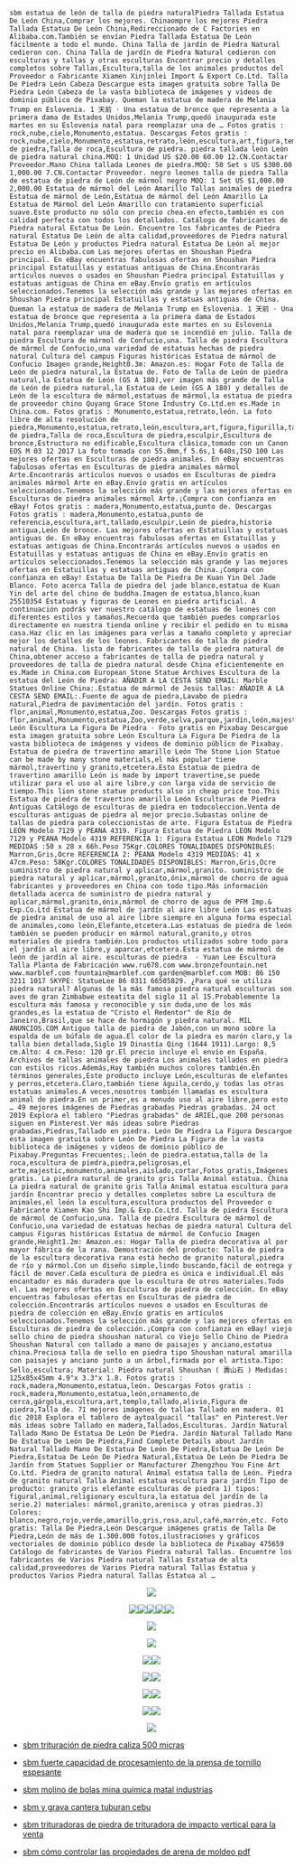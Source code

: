 
```
sbm estatua de león de talla de piedra naturalPiedra Tallada Estatua De León China,Comprar los mejores. Chinaompre los mejores Piedra Tallada Estatua De León China,Redireccionado de C Factories en Alibaba.com.También se envían Piedra Tallada Estatua De León fácilmente a todo el mundo. China Talla de jardín de Piedra Natural cedieron con. China Talla de jardín de Piedra Natural cedieron con esculturas y tallas y otras esculturas Encontrar precio y detalles completos sobre Tallas,Escultura,talla de los animales productos del Proveedor o Fabricante Xiamen Xinjinlei Import & Export Co.Ltd. Talla De Piedra León Cabeza Descargue esta imagen gratuita sobre Talla De Piedra León Cabeza de la vasta biblioteca de imágenes y videos de dominio público de Pixabay. Queman la estatua de madera de Melania Trump en Eslovenia. 1 天前 · Una estatua de bronce que representa a la primera dama de Estados Unidos,Melania Trump,quedó inaugurada este martes en su Eslovenia natal para reemplazar una de … Fotos gratis : rock,nube,cielo,Monumento,estatua. Descargas Fotos gratis : rock,nube,cielo,Monumento,estatua,retrato,león,escultura,art,figura,templo,Figura de piedra,Talla de roca,Escultura de piedra. piedra tallada león León de piedra natural china.MOQ: 1 Unidad US $20.00 60.00 12.CN.Contactar Proveedor.Mano China tallada Leones de piedra.MOQ: 50 Set s US $300.00 1,000.00 7.CN.Contactar Proveedor. negro leones talla de piedra Talla de estatua de piedra de León de mármol negro MOQ: 1 Set US $1,000.00 2,000.00 Estatua de mármol del León Amarillo Tallas animales de piedra Estatua de mármol de León,Estatua de mármol del León Amarillo La Estatua de Mármol del León Amarillo con tratamiento superficial suave.Este producto no sólo con precio chea.en efecto,también es con calidad perfecta con todos los detallados. Catálogo de fabricantes de Piedra natural Estatua De León. Encuentre los fabricantes de Piedra natural Estatua De León de alta calidad,proveedores de Piedra natural Estatua De León y productos Piedra natural Estatua De León al mejor precio en Alibaba.com Las mejores ofertas en Shoushan Piedra principal. En eBay encuentras fabulosas ofertas en Shoushan Piedra principal Estatuillas y estatuas antiguas de China.Encontrarás artículos nuevos o usados en Shoushan Piedra principal Estatuillas y estatuas antiguas de China en eBay.Envío gratis en artículos seleccionados.Tenemos la selección más grande y las mejores ofertas en Shoushan Piedra principal Estatuillas y estatuas antiguas de China. Queman la estatua de madera de Melania Trump en Eslovenia. 1 天前 · Una estatua de bronce que representa a la primera dama de Estados Unidos,Melania Trump,quedó inaugurada este martes en su Eslovenia natal para reemplazar una de madera que se incendió en julio. Talla de piedra Escultura de mármol de Confucio,una. Talla de piedra Escultura de mármol de Confucio,una variedad de estatuas hechas de piedra natural Cultura del campus Figuras históricas Estatua de mármol de Confucio Imagen grande,Height0.3m: Amazon.es: Hogar Foto de Talla de León de piedra natural,la Estatua de. Foto de Talla de León de piedra natural,la Estatua de León (GS A 180),ver imagen más grande de Talla de León de piedra natural,la Estatua de León (GS A 180) y detalles de León de la escultura de mármol,estatuas de mármol,la estatua de piedra de proveedor chino Quyang Grace Stone Industry Co.Ltd.en es.Made in China.com. Fotos gratis : Monumento,estatua,retrato,león. La foto libre de alta resolución de piedra,Monumento,estatua,retrato,león,escultura,art,figura,figurilla,tallado,Figura de piedra,Talla de roca,Escultura de piedra,esculpir,Escultura de bronce,Estructura no edificable,Escultura clásica,tomado con un Canon EOS M 03 12 2017 La foto tomada con 55.0mm,f 5.6s,1 640s,ISO 100 Las mejores ofertas en Esculturas de piedra animales. En eBay encuentras fabulosas ofertas en Esculturas de piedra animales mármol Arte.Encontrarás artículos nuevos o usados en Esculturas de piedra animales mármol Arte en eBay.Envío gratis en artículos seleccionados.Tenemos la selección más grande y las mejores ofertas en Esculturas de piedra animales mármol Arte.¡Compra con confianza en eBay! Fotos gratis : madera,Monumento,estatua,punto de. Descargas Fotos gratis : madera,Monumento,estatua,punto de referencia,escultura,art,tallado,esculpir,León de piedra,historia antigua,León de bronce. Las mejores ofertas en Estatuillas y estatuas antiguas de. En eBay encuentras fabulosas ofertas en Estatuillas y estatuas antiguas de China.Encontrarás artículos nuevos o usados en Estatuillas y estatuas antiguas de China en eBay.Envío gratis en artículos seleccionados.Tenemos la selección más grande y las mejores ofertas en Estatuillas y estatuas antiguas de China.¡Compra con confianza en eBay! Estatua De Talla De Piedra De Kuan Yin Del Jade Blanco. Foto acerca Talla de piedra del jade blanco,estatua de Kuan Yin del arte del chino de buddha.Imagen de estatua,blanco,kuan 25510354 Estatuas y figuras de Leones en piedra artificial. A continuación podrás ver nuestro catálogo de estatuas de leones con diferentes estilos y tamaños.Recuerda que también puedes comprarlos directamente en nuestra tienda online y recibir el pedido en tu misma casa.Haz clic en las imágenes para verlas a tamaño completo y apreciar mejor los detalles de los leones. Fabricantes de talla de piedra natural de China. lista de fabricantes de talla de piedra natural de China,obtener acceso a fabricantes de talla de piedra natural y proveedores de talla de piedra natural desde China eficientemente en es.Made in China.com European Stone Statue Archives Escultura de la estatua del León de Piedra: AÑADIR A LA CESTA SEND EMAIL: Marble Statues Online China:.Estatua de mármol de Jesús tallas: AÑADIR A LA CESTA SEND EMAIL:.Fuente de agua de piedra,Lavabo de piedra natural,Piedra de pavimentación del jardín. Fotos gratis : flor,animal,Monumento,estatua,Zoo. Descargas Fotos gratis : flor,animal,Monumento,estatua,Zoo,verde,selva,parque,jardín,león,majestuoso,escultura,gris,art,figura,tallado,Guardia. León Escultura La Figura De Piedra · Foto gratis en Pixabay Descargue esta imagen gratuita sobre León Escultura La Figura De Piedra de la vasta biblioteca de imágenes y videos de dominio público de Pixabay. Estatua de piedra de travertino amarillo León The Stone Lion Statue can be made by many stone materials,el más popular tiene mármol,travertino y granito,etcetera.Esto Estatua de piedra de travertino amarillo León is made by import travertine,se puede utilizar para el uso al aire libre,y con larga vida de servicio de tiempo.This lion stone statue products also in cheap price too.This Estatua de piedra de travertino amarillo León Esculturas de Piedra Antiguas Catálogo de esculturas de piedra en todocoleccion.Venta de esculturas antiguas de piedra al mejor precio.Subastas online de tallas de piedra para coleccionistas de arte. Figura Estatua de Piedra LEÓN Modelo 7129 y PEANA 4319. Figura Estatua de Piedra LEON Modelo 7129 y PEANA Modelo 4319 REFERENCIA 1: Figura Estatua LEON Modelo 7129 MEDIDAS :50 x 28 x 66h.Peso 75Kgr.COLORES TONALIDADES DISPONIBLES: Marron,Gris,Ocre REFERENCIA 2: PEANA Modelo 4319 MEDIDAS: 41 x 47cm.Peso: 58Kgr.COLORES TONALIDADES DISPONIBLES: Marron,Gris,Ocre suministro de piedra natural y aplicar,mármol,granito. suministro de piedra natural y aplicar,mármol,granito,ónix,mármol de chorro de agua fabricantes y proveedores en China con todo tipo.Más información detallada acerca de suministro de piedra natural y aplicar,mármol,granito,ónix,mármol de chorro de agua de PFM Imp.& Exp.Co.Ltd Estatua de mármol de jardín al aire libre León Las estatuas de piedra animal de uso al aire libre siempre en alguna forma especial de animales,como león,Elefante,etcetera.Las estatuas de piedra de león también se pueden producir en mármol natural,granito,y otros materiales de piedra también.Los productos utilizados sobre todo para el jardín al aire libre,y aparcar,etcetera.Esta estatua de mármol de león de jardín al aire. esculturas de piedra  · Yuan Lee Escultura Talla Planta de Fabricación www.ru678.com www.bronzefountain.net www.marblef.com fountain@marblef.com garden@marblef.com MOB: 86 150 3211 1017 SKYPE: StatueLee 86 0311 66505829. ¿Para qué se utiliza piedra natural? Algunas de la más famosa piedra natural esculturas son aves de gran Zimbabwe esteatita del siglo 11 al 15.Probablemente la escultura más famosa y reconocible y sin duda,uno de los más grandes,es la estatua de "Cristo el Redentor" de Río de Janeiro,Brasil,que se hace de hormigón y piedra natural. MIL ANUNCIOS.COM Antiguo talla de piedra de Jabón,con un mono sobre la espalda de un búfalo de agua.El color de la piedra es marón claro,y la talla bien detallada,Siglo 19 Dinastía Qing (1644 1911).Largo: 8,5 cm.Alto: 4 cm.Peso: 120 gr.El precio incluye el envío en España. Archivos de tallas animales de piedra Los animales tallados en piedra con estilos ricos.Además,Hay también muchos colores también.En términos generales,Este producto incluye León,esculturas de elefantes y perros,etcetera.Claro,también tiene águila,cerdo,y todas las otras estatuas animales.A veces,nosotros también llamadas es escultura animal de piedra.En un primer,es a menudo uso al aire libre,pero esto … 49 mejores imágenes de Piedras grabadas Piedras grabadas. 24 oct 2019 Explora el tablero "Piedras grabadas" de ARIEL,que 200 personas siguen en Pinterest.Ver más ideas sobre Piedras grabadas,Piedras,Tallado en piedra. León De Piedra La Figura Descargue esta imagen gratuita sobre León De Piedra La Figura de la vasta biblioteca de imágenes y videos de dominio público de Pixabay.Preguntas Frecuentes;.león de piedra.estatua,talla de la roca,escultura de piedra,piedra,peligrosas,el arte,majestic,monumento,animales,aislado,cortar,Fotos gratis,Imágenes gratis. La piedra natural de granito gris Talla Animal estatua. China La piedra natural de granito gris Talla Animal estatua escultura para jardín Encontrar precio y detalles completos sobre La escultura de animales,el león la escultura,escultura productos del Proveedor o Fabricante Xiamen Kao Shi Imp.& Exp.Co.Ltd. Talla de piedra Escultura de mármol de Confucio,una. Talla de piedra Escultura de mármol de Confucio,una variedad de estatuas hechas de piedra natural Cultura del campus Figuras históricas Estatua de mármol de Confucio Imagen grande,Height1.2m: Amazon.es: Hogar Talla de piedra decorativa al por mayor fábrica de la rana. Demostración del producto: Talla de piedra de la escultura decorativa rana está hecho de granito natural,piedra de río y mármol.Con un diseño simple,lindo buscando,fácil de entrega y fácil de mover.Cada escultura de piedra es única e individual.El más encantador es más duradera que la escultura de otros materiales.Todo el. Las mejores ofertas en Esculturas de piedra de colección. En eBay encuentras fabulosas ofertas en Esculturas de piedra de colección.Encontrarás artículos nuevos o usados en Esculturas de piedra de colección en eBay.Envío gratis en artículos seleccionados.Tenemos la selección más grande y las mejores ofertas en Esculturas de piedra de colección.¡Compra con confianza en eBay! viejo sello chino de piedra shoushan natural co Viejo Sello Chino de Piedra Shoushan Natural con tallado a mano de paisajes y anciano,estatua china.Preciosa talla de sello en piedra tipo Shoushan natural amarilla con paisajes y anciano junto a un árbol,firmada por el artista.Tipo: Sello,escultura; Material: Piedra natural Shoushan ( 壽山石 ) Medidas: 125x85x45mm 4.9"x 3.3"x 1.8. Fotos gratis : rock,madera,Monumento,estatua,león. Descargas Fotos gratis : rock,madera,Monumento,estatua,león,ornamento,de cerca,gárgola,escultura,art,templo,tallado,alivio,Figura de piedra,Talla de. 71 mejores imágenes de tallas Tallado en madera. 01 dic 2018 Explora el tablero de aytoalguacil "tallas" en Pinterest.Ver más ideas sobre Tallado en madera,Tallados,Esculturas. Jardín Natural Tallado Mano De Estatua De León De Piedra. Jardín Natural Tallado Mano De Estatua De León De Piedra,Find Complete Details about Jardín Natural Tallado Mano De Estatua De León De Piedra,Estatua De León De Piedra,Estatua De León De Piedra Natural,Estatua De León De Piedra De Jardín from Statues Supplier or Manufacturer Zhengzhou You Fine Art Co.Ltd. Piedra de granito natural Animal estatua talla de León. Piedra de granito natural Talla Animal estatua escultura para jardín Tipo de producto: granito gris elefante esculturas de piedra 1) tipos: figural,animal,religionary escultura,la estatua del jardín de la serie.2) materiales: mármol,granito,arenisca y otras piedras.3) Colores: blanco,negro,rojo,verde,amarillo,gris,rosa,azul,café,marrón,etc. Foto gratis: Talla De Piedra,León Descargue imágenes gratis de Talla De Piedra,León de más de 1.300.000 fotos,ilustraciones y gráficos vectoriales de dominio público desde la biblioteca de Pixabay 475659 Catálogo de fabricantes de Varios Piedra natural Tallas. Encuentre los fabricantes de Varios Piedra natural Tallas Estatua de alta calidad,proveedores de Varios Piedra natural Tallas Estatua y productos Varios Piedra natural Tallas Estatua al … 
```

<div align="center">

<a href="https://es-crusher.shibang-china.com/github&k=sbm+estatua+de+le%C3%B3n+de+talla+de+piedra+natural"><img src="https://static.shibang-china.com/es/crusher/logo.jpg"></a>

<a href="https://es-crusher.shibang-china.com/github&k=sbm+estatua+de+le%C3%B3n+de+talla+de+piedra+natural"><img src="https://static.shibang-china.com/es/crusher/index.jpg"></a><a href="https://es-crusher.shibang-china.com/material.htmlgithub&k=sbm+estatua+de+le%C3%B3n+de+talla+de+piedra+natural"><img src="https://static.shibang-china.com/es/crusher/material.jpg"></a><a href="https://es-crusher.shibang-china.com/application.htmlgithub&k=sbm+estatua+de+le%C3%B3n+de+talla+de+piedra+natural"><img src="https://static.shibang-china.com/es/crusher/application.jpg"></a><a href="https://es-crusher.shibang-china.com/aboutus.htmlgithub&k=sbm+estatua+de+le%C3%B3n+de+talla+de+piedra+natural"><img src="https://static.shibang-china.com/es/crusher/aboutus.jpg"></a><a href="https://es-crusher.shibang-china.com/contact.htmlgithub&k=sbm+estatua+de+le%C3%B3n+de+talla+de+piedra+natural"><img src="https://static.shibang-china.com/es/crusher/contact.jpg"></a>

<a href="https://es-crusher.shibang-china.com/github&k=sbm+estatua+de+le%C3%B3n+de+talla+de+piedra+natural"><img src="https://static.shibang-china.com/es/crusher/banner.jpg"></a>

<a href="https://swt.shibang-china.com/github&k=sbm+estatua+de+le%C3%B3n+de+talla+de+piedra+natural"><img src="https://static.shibang-china.com/es/crusher/text.jpg"></a>

<a href="https://swt.shibang-china.com/github&k=sbm+estatua+de+le%C3%B3n+de+talla+de+piedra+natural"><img src="https://static.shibang-china.com/es/crusher/chat.jpg"></a><a href="https://es-crusher.shibang-china.com/contact.htmlgithub&k=sbm+estatua+de+le%C3%B3n+de+talla+de+piedra+natural"><img src="https://static.shibang-china.com/es/crusher/message.jpg"></a>

<a href="https://es-crusher.shibang-china.com/products/pe.htmlgithub&k=sbm+estatua+de+le%C3%B3n+de+talla+de+piedra+natural"><img src="https://static.shibang-china.com/es/crusher/pe.jpg"></a><a href="https://es-crusher.shibang-china.com/products/pf.htmlgithub&k=sbm+estatua+de+le%C3%B3n+de+talla+de+piedra+natural"><img src="https://static.shibang-china.com/es/crusher/pf.jpg"></a>

<a href="https://es-crusher.shibang-china.com/products/hpt.htmlgithub&k=sbm+estatua+de+le%C3%B3n+de+talla+de+piedra+natural"><img src="https://static.shibang-china.com/es/crusher/hpt.jpg"></a><a href="https://es-crusher.shibang-china.com/products/vsi.htmlgithub&k=sbm+estatua+de+le%C3%B3n+de+talla+de+piedra+natural"><img src="https://static.shibang-china.com/es/crusher/vsi.jpg"></a>

<a href="https://es-crusher.shibang-china.com/products/klv.htmlgithub&k=sbm+estatua+de+le%C3%B3n+de+talla+de+piedra+natural"><img src="https://static.shibang-china.com/es/crusher/klv.jpg"></a><a href="https://es-crusher.shibang-china.com/products/portable.htmlgithub&k=sbm+estatua+de+le%C3%B3n+de+talla+de+piedra+natural"><img src="https://static.shibang-china.com/es/crusher/portable.jpg"></a>

<a href="https://swt.shibang-china.com/github&k=sbm+estatua+de+le%C3%B3n+de+talla+de+piedra+natural"><img src="https://static.shibang-china.com/es/crusher/case.jpg"></a>

</div>


* [sbm trituración de piedra caliza 500 micras](sbm%20trituraci%C3%B3n%20de%20piedra%20caliza%20500%20micras.md)

* [sbm fuerte capacidad de procesamiento de la prensa de tornillo espesante](sbm%20fuerte%20capacidad%20de%20procesamiento%20de%20la%20prensa%20de%20tornillo%20espesante.md)

* [sbm molino de bolas mina química matal industrias](sbm%20molino%20de%20bolas%20mina%20qu%C3%ADmica%20matal%20industrias.md)

* [sbm y grava cantera tuburan cebu](sbm%20y%20grava%20cantera%20tuburan%20cebu.md)

* [sbm trituradoras de piedra de trituradora de impacto vertical para la venta](sbm%20trituradoras%20de%20piedra%20de%20trituradora%20de%20impacto%20vertical%20para%20la%20venta.md)

* [sbm cómo controlar las propiedades de arena de moldeo pdf](sbm%20c%C3%B3mo%20controlar%20las%20propiedades%20de%20arena%20de%20moldeo%20pdf.md)